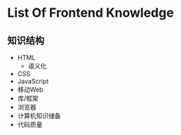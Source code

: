 # List Of Frontend Knowledge

##	知识结构

- HTML
  - 语义化
- CSS
- JavaScript
- 移动Web
- 库/框架
- 浏览器
- 计算机知识储备
- 代码质量